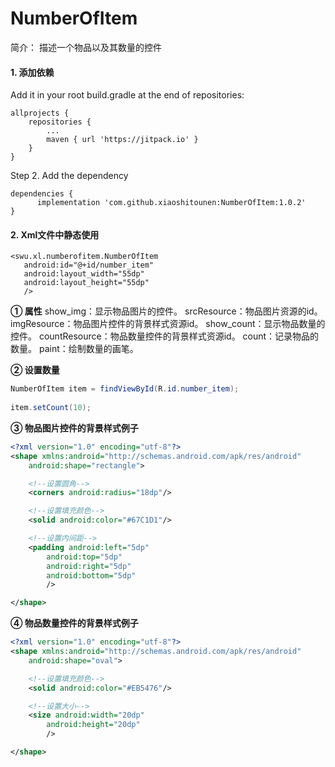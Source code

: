 # NumberOfItem
简介：
描述一个物品以及其数量的控件

#### 1. 添加依赖

Add it in your root build.gradle at the end of repositories:
~~~
allprojects {
	repositories {
		...
		maven { url 'https://jitpack.io' }
	}
}
~~~
Step 2. Add the dependency
~~~
dependencies {
	  implementation 'com.github.xiaoshitounen:NumberOfItem:1.0.2'
}
~~~

#### 2. Xml文件中静态使用

~~~
<swu.xl.numberofitem.NumberOfItem
   android:id="@+id/number_item"
   android:layout_width="55dp"
   android:layout_height="55dp"
   />
~~~

**① 属性**
show_img：显示物品图片的控件。
srcResource：物品图片资源的id。
imgResource：物品图片控件的背景样式资源id。
show_count：显示物品数量的控件。
countResource：物品数量控件的背景样式资源id。
count：记录物品的数量。
paint：绘制数量的画笔。

**② 设置数量**
~~~java
NumberOfItem item = findViewById(R.id.number_item);
        
item.setCount(10);
~~~

**③ 物品图片控件的背景样式例子**
~~~xml
<?xml version="1.0" encoding="utf-8"?>
<shape xmlns:android="http://schemas.android.com/apk/res/android"
    android:shape="rectangle">

    <!--设置圆角-->
    <corners android:radius="18dp"/>

    <!--设置填充颜色-->
    <solid android:color="#67C1D1"/>

    <!--设置内间距-->
    <padding android:left="5dp"
        android:top="5dp"
        android:right="5dp"
        android:bottom="5dp"
        />

</shape>
~~~


**④ 物品数量控件的背景样式例子**
~~~xml
<?xml version="1.0" encoding="utf-8"?>
<shape xmlns:android="http://schemas.android.com/apk/res/android"
    android:shape="oval">

    <!--设置填充颜色-->
    <solid android:color="#EB5476"/>

    <!--设置大小-->
    <size android:width="20dp"
        android:height="20dp"
        />

</shape>
~~~
